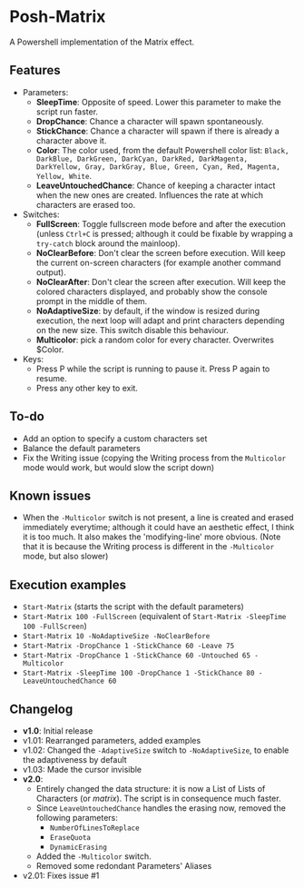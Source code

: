 # Posh-Matrix
A Powershell implementation of the Matrix effect.

## Features
- Parameters:
	- **SleepTime**: Opposite of speed. Lower this parameter to make the script run faster.
	- **DropChance**: Chance a character will spawn spontaneously.
	- **StickChance**: Chance a character will spawn if there is already a character above it.
	- **Color**: The color used, from the default Powershell color list: `Black, DarkBlue, DarkGreen, DarkCyan, DarkRed, DarkMagenta, DarkYellow, Gray, DarkGray, Blue, Green, Cyan, Red, Magenta, Yellow, White`.
	- **LeaveUntouchedChance**: Chance of keeping a character intact when the new ones are created. Influences the rate at which characters are erased too.
- Switches:
	- **FullScreen**: Toggle fullscreen mode before and after the execution (unless `Ctrl+C` is pressed; although it could be fixable by wrapping a `try-catch` block around the mainloop).
	- **NoClearBefore**: Don't clear the screen before execution. Will keep the current on-screen characters (for example another command output).
	- **NoClearAfter**: Don't clear the screen after execution. Will keep the colored characters displayed, and probably show the console prompt in the middle of them.
	- **NoAdaptiveSize**: by default, if the window is resized during execution, the next loop will adapt and print characters depending on the new size. This switch disable this behaviour.
	- **Multicolor**: pick a random color for every character. Overwrites $Color.
- Keys:
	- Press P while the script is running to pause it. Press P again to resume.
	- Press any other key to exit.

## To-do
- Add an option to specify a custom characters set
- Balance the default parameters
- Fix the Writing issue (copying the Writing process from the `Multicolor` mode would work, but would slow the script down)

## Known issues
- When the `-Multicolor` switch is not present, a line is created and erased immediately everytime; although it could have an aesthetic effect, I think it is too much. It also makes the 'modifying-line' more obvious. (Note that it is because the Writing process is different in the `-Multicolor` mode, but also slower)

## Execution examples
- `Start-Matrix` (starts the script with the default parameters)
- `Start-Matrix 100 -FullScreen` (equivalent of `Start-Matrix -SleepTime 100 -FullScreen`)
- `Start-Matrix 10 -NoAdaptiveSize -NoClearBefore`
- `Start-Matrix -DropChance 1 -StickChance 60 -Leave 75`
- `Start-Matrix -DropChance 1 -StickChance 60 -Untouched 65 -Multicolor`
- `Start-Matrix -SleepTime 100 -DropChance 1 -StickChance 80 -LeaveUntouchedChance 60`

## Changelog
- **v1.0**: Initial release
- v1.01: Rearranged parameters, added examples
- v1.02: Changed the `-AdaptiveSize` switch to `-NoAdaptiveSize`, to enable the adaptiveness by default
- v1.03: Made the cursor invisible
- **v2.0**:
	- Entirely changed the data structure: it is now a List of Lists of Characters (or *matrix*). The script is in consequence much faster.
	- Since `LeaveUntouchedChance` handles the erasing now, removed the following parameters:
		- `NumberOfLinesToReplace`
		- `EraseQuota`
		- `DynamicErasing`
	- Added the `-Multicolor` switch.
	- Removed some redondant Parameters' Aliases
- v2.01: Fixes issue #1